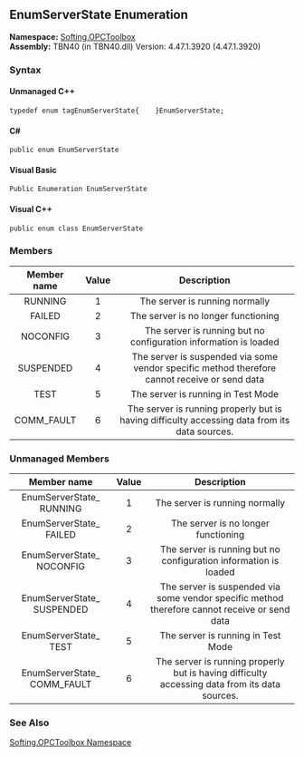 ## **EnumServerState Enumeration**

**Namespace:** [Softing.OPCToolbox](N_Softing_OPCToolbox.htm)  
**Assembly:** TBN40 (in TBN40.dll) Version: 4.47.1.3920 (4.47.1.3920)

### Syntax

#### Unmanaged C++
```
typedef enum tagEnumServerState{	}EnumServerState;	
```
#### C#
```
public enum EnumServerState
```

#### Visual Basic
```
Public Enumeration EnumServerState
```
#### Visual C++
```
public enum class EnumServerState
```

### Members
**Member name**|**Value**|**Description**
:-----:|:-----:|:-----:
RUNNING|1|The server is running normally
FAILED|2|The server is no longer functioning
NOCONFIG|3|The server is running but no configuration information is loaded
SUSPENDED|4|The server is suspended via some vendor specific method therefore cannot receive or send data
TEST|5|The server is running in Test Mode
COMM\_FAULT|6|The server is running properly but is having difficulty accessing data from its data sources.

### Unmanaged Members
**Member name**|**Value**|**Description**
:-----:|:-----:|:-----:
EnumServerState\_ RUNNING|1|The server is running normally
EnumServerState\_ FAILED|2|The server is no longer functioning
EnumServerState\_ NOCONFIG|3|The server is running but no configuration information is loaded
EnumServerState\_ SUSPENDED|4|The server is suspended via some vendor specific method therefore cannot receive or send data
EnumServerState\_ TEST|5|The server is running in Test Mode
EnumServerState\_ COMM\_FAULT|6|The server is running properly but is having difficulty accessing data from its data sources.

### See Also

[Softing.OPCToolbox Namespace](N_Softing_OPCToolbox.htm)